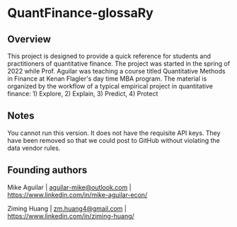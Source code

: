 # QuantFinance-glossaRy

## Overview
This project is designed to provide a quick reference for students and practitioners of quantitative finance. 
The project was started in the spring of 2022 while Prof. Aguilar was teaching a course titled Quantitative Methods in Finance at Kenan Flagler's day time MBA program. 
The material is organized by the workflow of a typical empirical project in quantitative finance: 1) Explore, 2) Explain, 3) Predict, 4) Protect

## Notes
You cannot run this version.  It does not have the requisite API keys.  They have been removed so that we could post to GitHub without violating the data vendor rules.  

## Founding authors
Mike Aguilar | aguilar-mike@outlook.com | https://www.linkedin.com/in/mike-aguilar-econ/

Ziming Huang | zm.huang4@gmail.com | https://www.linkedin.com/in/ziming-huang/

